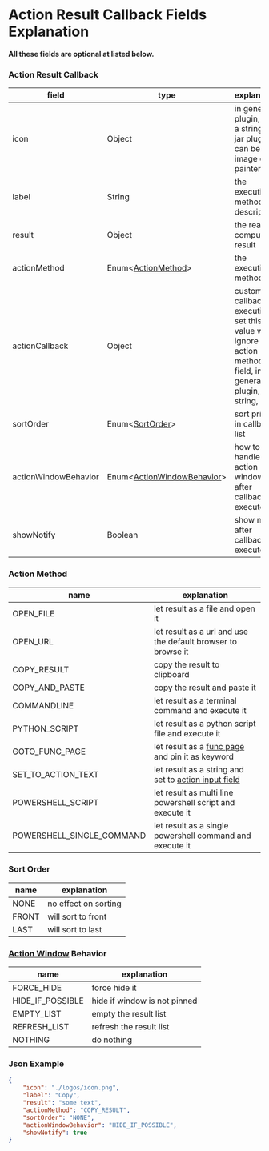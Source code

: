 # Action Result Callback Fields Explanation

**All these fields are optional at listed below.**

### Action Result Callback

| field                | type                                                  | explanation                                                                                                     | example            |
|----------------------|-------------------------------------------------------|-----------------------------------------------------------------------------------------------------------------|--------------------|
| icon                 | Object                                                | in general plugin, it is a string, in jar plugin, it can be image or painter                                    | ./logos/icon.png   |
| label                | String                                                | the execution method description                                                                                | "Copy"             |
| result               | Object                                                | the real computed result                                                                                        |                    |
| actionMethod         | Enum<[ActionMethod](#action-method)>                  | the execution method                                                                                            | "COPY_RESULT"      |
| actionCallback       | Object                                                | customize callback execution, set this value will ignore action method field, in general plugin, it's a string, |                    |
| sortOrder            | Enum<[SortOrder](#sort-order)>                        | sort priority in callback list                                                                                  | "NONE"             |
| actionWindowBehavior | Enum<[ActionWindowBehavior](#action-window-behavior)> | how to handle action window after callback executed                                                             | "HIDE_IF_POSSIBLE" |
| showNotify           | Boolean                                               | show notify after callback executed                                                                             | true               |

### Action Method

| name                      | explanation                                                                                             |
|---------------------------|---------------------------------------------------------------------------------------------------------|
| OPEN_FILE                 | let result as a file and open it                                                                        |
| OPEN_URL                  | let result as a url and use the default browser to browse it                                            |
| COPY_RESULT               | copy the result to clipboard                                                                            |
| COPY_AND_PASTE            | copy the result and paste it                                                                            |
| COMMANDLINE               | let result as a terminal command and execute it                                                         |
| PYTHON_SCRIPT             | let result as a python script file and execute it                                                       |
| GOTO_FUNC_PAGE            | let result as a [func page](conceptual_interpretation.md#func-page) and pin it as keyword               |
| SET_TO_ACTION_TEXT        | let result as a string and set to [action input field](conceptual_interpretation.md#action-input-field) |
| POWERSHELL_SCRIPT         | let result as multi line powershell script and execute it                                               |
| POWERSHELL_SINGLE_COMMAND | let result as a single powershell command and execute it                                                |

### Sort Order

| name  | explanation          |
|-------|----------------------|
| NONE  | no effect on sorting |
| FRONT | will sort to front   |
| LAST  | will sort to last    |

### [Action Window](conceptual_interpretation.md#action-window) Behavior

| name             | explanation                  |
|------------------|------------------------------|
| FORCE_HIDE       | force hide it                |
| HIDE_IF_POSSIBLE | hide if window is not pinned |
| EMPTY_LIST       | empty the result list        |
| REFRESH_LIST     | refresh the result list      |
| NOTHING          | do nothing                   |


### Json Example

```json
{
    "icon": "./logos/icon.png",
    "label": "Copy",
    "result": "some text",
    "actionMethod": "COPY_RESULT",
    "sortOrder": "NONE",
    "actionWindowBehavior": "HIDE_IF_POSSIBLE",
    "showNotify": true
}
```
